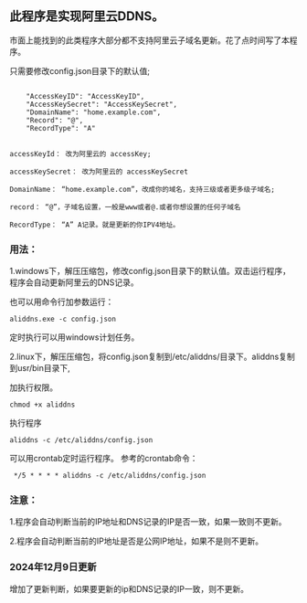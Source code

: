 ## 此程序是实现阿里云DDNS。&#x20;

市面上能找到的此类程序大部分都不支持阿里云子域名更新。花了点时间写了本程序。

只需要修改config.json目录下的默认值;

```

    "AccessKeyID": "AccessKeyID",
    "AccessKeySecret": "AccessKeySecret",
    "DomainName": "home.example.com",
    "Record": "@",
    "RecordType": "A"


accessKeyId： 改为阿里云的 accessKey;

accessKeySecret： 改为阿里云的 accessKeySecret

DomainName： “home.example.com”，改成你的域名，支持三级或者更多级子域名;

record： “@”，子域名设置，一般是www或者@.或者你想设置的任何子域名

RecordType： “A” A记录。就是更新的你IPV4地址。
```

### &#x20;用法：

&#x20;1.windows下，解压压缩包，修改config.json目录下的默认值。双击运行程序，程序会自动更新阿里云的DNS记录。

也可以用命令行加参数运行：&#x20;

    aliddns.exe -c config.json 

定时执行可以用windows计划任务。

&#x20;2.linux下，解压压缩包，将config.json复制到/etc/aliddns/目录下。aliddns复制到usr/bin目录下,

加执行权限。

    chmod +x aliddns

执行程序

    aliddns -c /etc/aliddns/config.json

可以用crontab定时运行程序。 参考的crontab命令：

     */5 * * * * aliddns -c /etc/aliddns/config.json

### &#x20;注意：

1.程序会自动判断当前的IP地址和DNS记录的IP是否一致，如果一致则不更新。&#x20;

2.程序会自动判断当前的IP地址是否是公网IP地址，如果不是则不更新。&#x20;

### 2024年12月9日更新&#x20;

增加了更新判断，如果要更新的ip和DNS记录的IP一致，则不更新。
